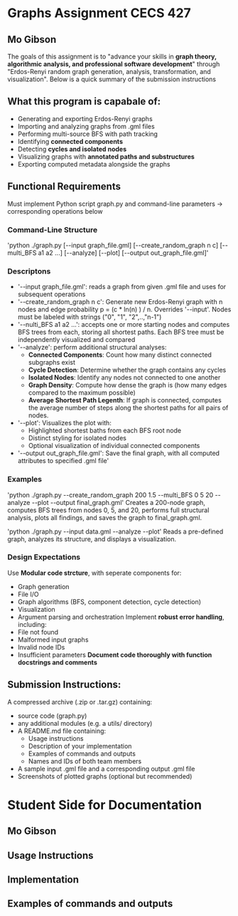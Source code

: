 # Graphs Assignment CECS 427
## Mo Gibson
The goals of this assignment is to "advance your skills in **graph theory, algorithmic analysis, and professional software development**" through "Erdos-Renyi random graph generation, analysis, transformation, and visualization". Below is a quick summary of the submission instructions

## What this program is capabale of: 
- Generating and exporting Erdos-Renyi graphs
- Importing and analyzing graphs from .gml files
- Performing multi-source BFS with path tracking
- Identifying **connected components**
- Detecting **cycles and isolated nodes**
- Visualizing graphs with **annotated paths and substructures**
- Exporting computed metadata alongside the graphs

## Functional Requirements
Must implement Python script graph.py and command-line parameters -> corresponding operations below

### Command-Line Structure
'python ./graph.py [--input graph_file.gml] [--create_random_graph n c] [--multi_BFS a1 a2 ...] [--analyze] [--plot] [--output out_graph_file.gml]'

### Descriptons
- '--input graph_file.gml': reads a graph from given .gml file and uses for subsequent operations
- '--create_random_graph n c': Generate new Erdos-Renyi graph with n nodes and edge probability p = (c * ln(n) ) / n. Overrides '--input'. Nodes must be labeled with strings ("0", "1", "2",..,"n-1")
- '--nulti_BFS a1 a2 ...': accepts one or more starting nodes and computes BFS trees from each, storing all shortest paths. Each BFS tree must be independently visualized and compared
- '--analyze': perform additional structural analyses:
    - **Connected Components**: Count how many distinct connected subgraphs exist
    - **Cycle Detection**: Determine whether the graph contains any cycles
    - **Isolated Nodes**: Identify any nodes not connected to one another
    - **Graph Density**: Compute how dense the graph is (how many edges compared to the maximum possible)
    - **Average Shortest Path Legenth**: If graph is connected, computes the average number of steps along the shortest paths for all pairs of nodes.
- '--plot': Visualizes the plot with:
    - Highlighted shortest baths from each BFS root node
    - Distinct styling for isolated nodes
    - Optional visualization of individual connected components
- '--output out_graph_file.gml': Save the final graph, with all computed attributes to specified .gml file'

### Examples
'python ./graph.py --create_random_graph 200 1.5 --multi_BFS 0 5 20 --analyze --plot --output final_graph.gml'
Creates a 200-node graph, computes BFS trees from nodes 0, 5, and 20, performs full structural analysis, plots all findings, and saves the graph to final_graph.gml.

'python ./graph.py --input data.gml --analyze --plot'
Reads a pre-defined graph, analyzes its structure, and displays a visualization.

### Design Expectations
Use **Modular code strcture**, with seperate components for:
- Graph generation
- File I/O
- Graph algorithms (BFS, component detection, cycle detection)
- Visualization
- Argument parsing and orchestration
Implement **robust error handling**, including:
- File not found
- Malformed input graphs
- Invalid node IDs
- Insufficient parameters
**Document code thoroughly with function docstrings and comments**

## Submission Instructions:
A compressed archive (.zip or .tar.gz) containing:
- source code (graph.py)
- any additional modules (e.g. a utils/ directory)
- A README.md file containing:
    - Usage instructions
    - Description of your implementation
    - Examples of commands and outputs
    - Names and IDs of both team members
- A sample input .gml file and a corresponding output .gml file
- Screenshots of plotted graphs (optional but recommended)

# Student Side for Documentation
## Mo Gibson

## Usage Instructions

## Implementation

## Examples of commands and outputs